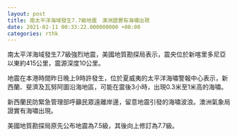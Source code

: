 ```yaml
---
layout: post
title: 南太平洋海域發生7.7級地震　澳洲證實有海嘯出現
date: 2021-02-11 00:33:22.000000000 +08:00
categories: rthk
---
```


南太平洋海域發生7.7級強烈地震，美國地質勘探局表示，震央位於新喀里多尼亞以東約415公里，震源深度10公里。

地震在本港時間昨日晚上9時許發生，位於夏威夷的太平洋海嘯警報中心表示，新西蘭、斐濟及瓦努阿圖沿海地區，可能在震後3小時，出現0.3米至1米高的海嘯。

新西蘭民防緊急管理部呼籲民眾遠離岸邊，留意地震引發的海嘯波浪。澳洲氣象局證實有海嘯出現。

美國地質勘探局原先公布地震為7.5級，其後向上修訂為7.7級。
